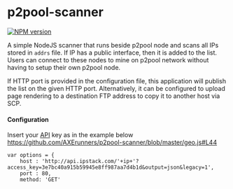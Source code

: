 p2pool-scanner
==============
[![NPM version](https://img.shields.io/npm/v/@axerunners/p2pool-scanner.svg)](https://npmjs.org/package/@axerunners/p2pool-scanner)

A simple NodeJS scanner that runs beside p2pool node and scans all IPs stored in `addrs` file. If IP has a public interface, then it is added to the list.  Users can connect to these nodes to mine on p2pool network without having to setup their own p2pool node.

If HTTP port is provided in the configuration file, this application will publish the list on the given HTTP port.  Alternatively, it can be configured to upload page rendering to a destination FTP address to copy it to another host via SCP.

#### Configuration

Insert your [API](https://ipstack.com) key as in the example below https://github.com/AXErunners/p2pool-scanner/blob/master/geo.js#L44
```
var options = {
    host : 'http://api.ipstack.com/'+ip+'?access_key=3e7bc40a915b59945e8ff987aa7d4b1d&output=json&legacy=1',
    port : 80,
    method: 'GET'
```
